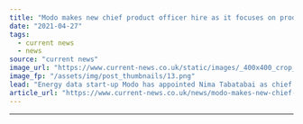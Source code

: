 ```yaml
---
title: "Modo makes new chief product officer hire as it focuses on product-first approach"
date: "2021-04-27"
tags: 
  - current news
  - news
source: "current news"
image_url: "https://www.current-news.co.uk/static/images/_400x400_crop_center-center/Nima-Tabatabai-cropped-Image-Modo.png"
image_fp: "/assets/img/post_thumbnails/13.png"
lead: "​Energy data start-up Modo has appointed Nima Tabatabai as chief product officer following stints at Kiwi Power and Piclo."
article_url: "https://www.current-news.co.uk/news/modo-makes-new-chief-product-officer-hire-as-it-focuses-on-product-first-approach?utm_source=rss-feeds&utm_medium=rss&utm_campaign=rss"
---
```


---
